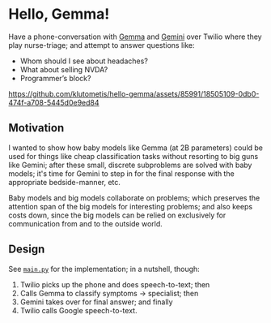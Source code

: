 # Hello, Gemma!

Have a phone-conversation with
[Gemma](https://blog.google/technology/developers/gemma-open-models/) and
[Gemini](https://gemini.google.com/) over Twilio where they play nurse-triage;
and attempt to answer questions like:

- Whom should I see about headaches?
- What about selling NVDA?
- Programmer’s block?

https://github.com/klutometis/hello-gemma/assets/85991/18505109-0db0-474f-a708-5445d0e9ed84

## Motivation

I wanted to show how baby models like Gemma (at 2B parameters) could be used for
things like cheap classification tasks without resorting to big guns like
Gemini; after these small, discrete subproblems are solved with baby models;
it's time for Gemini to step in for the final response with the appropriate
bedside-manner, etc.

Baby models and big models collaborate on problems; which preserves the
attention span of the big models for interesting problems; and also keeps costs
down, since the big models can be relied on exclusively for communication from
and to the outside world.

## Design

See [`main.py`](main.py) for the implementation; in a nutshell, though:

1. Twilio picks up the phone and does speech-to-text; then
2. Calls Gemma to classify symptoms → specialist; then
3. Gemini takes over for final answer; and finally
4. Twilio calls Google speech-to-text.

